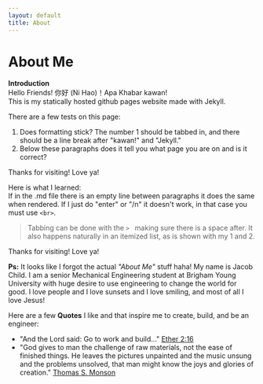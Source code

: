 ```yaml
---
layout: default
title: About
---
```

# About Me
**Introduction** <br>
Hello Friends! 你好 (Ni Hao)！Apa Khabar kawan! <br>
This is my statically hosted github pages website made with Jekyll.

There are a few tests on this page:
1. Does formatting stick? The number 1 should be tabbed in, and there should be a line break after "kawan!" and "Jekyll."
2. Below these paragraphs does it tell you what page you are on and is it correct?

Thanks for visiting! Love ya!

Here is what I learned: <br>
If in the .md file there is an empty line between paragraphs it does the same when rendered. If I just do "enter" or "/n" it doesn't work, in that case you must use `<br>`.<br>
> Tabbing can be done with the `> ` making sure there is a space after. It also happens naturally in an itemized list, as is shown with my 1 and 2.

Thanks for visiting! Love ya!

**Ps:** It looks like I forgot the actual *"About Me"* stuff haha! My name is Jacob Child. I am a senior Mechanical Engineering student at Brigham Young University with huge desire to use engineering to change the world for good. I love people and I love sunsets and I love smiling, and most of all I love Jesus!

Here are a few **Quotes** I like and that inspire me to create, build, and be an engineer: <br>
- "And the Lord said: Go to work and build..." [Ether 2:16](https://www.churchofjesuschrist.org/study/scriptures/bofm/ether/2?lang=eng)
- "God gives to man the challenge of raw materials, not the ease of finished things. He leaves the pictures unpainted and the music unsung and the problems unsolved, that man might know the joys and glories of creation." [Thomas S. Monson](https://www.churchofjesuschrist.org/study/ensign/1988/03/in-quest-of-the-abundant-life?lang=eng)